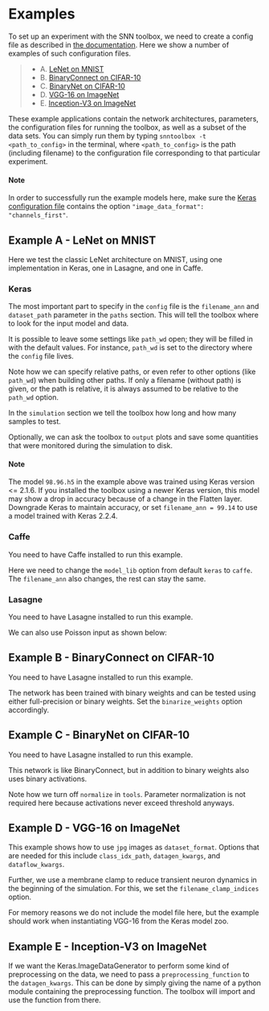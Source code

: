# Examples

To set up an experiment with the SNN toolbox, we need to create a config
file as described in [the
documentation](https://snntoolbox.readthedocs.io/en/latest/guide/configuration.html).
Here we show a number of examples of such configuration files.

> * A.  [LeNet on MNIST](#-Example-A---LeNet-on-MNIST)
> * B.  [BinaryConnect on CIFAR-10](#-Example-B---BinaryConnect-on-CIFAR-10)
> * C.  [BinaryNet on CIFAR-10](#-Example-C---BinaryNet-on-CIFAR-10)
> * D.  [VGG-16 on ImageNet](#-Example-D---VGG-16-on-ImageNet)
> * E.  [Inception-V3 on ImageNet](#-Example-E---Inception-V3-on-ImageNet)

These example applications contain the network architectures,
parameters, the configuration files for running the toolbox, as well as
a subset of the data sets. You can simply run them by typing
`snntoolbox -t <path_to_config>` in the terminal, where
`<path_to_config>` is the path (including filename) to the configuration
file corresponding to that particular experiment.

#### Note
In order to successfully run the example models here, make sure the
[Keras configuration file](https://keras.io/getting-started/faq/#where-is-the-keras-configuration-file-stored)
contains the option `"image_data_format": "channels_first"`.


## Example A - LeNet on MNIST


Here we test the classic LeNet architecture on MNIST, using one
implementation in Keras, one in Lasagne, and one in Caffe.

### Keras

The most important part to specify in the `config` file is the
`filename_ann` and `dataset_path` parameter in the `paths` section. This
will tell the toolbox where to look for the input model and data.

It is possible to leave some settings like `path_wd` open; they will be
filled in with the default values. For instance, `path_wd` is set to the
directory where the `config` file lives.

Note how we can specify relative paths, or even refer to other options
(like `path_wd`) when building other paths. If only a filename (without
path) is given, or the path is relative, it is always assumed to be
relative to the `path_wd` option.

In the `simulation` section we tell the toolbox how long and how many
samples to test.

Optionally, we can ask the toolbox to `output` plots and save some
quantities that were monitored during the simulation to disk.

#### Note

The model `98.96.h5` in the example above was trained using Keras
version \<= 2.1.6. If you installed the toolbox using a newer Keras
version, this model may show a drop in accuracy because of a change in
the Flatten layer. Downgrade Keras to maintain accuracy, or set
`filename_ann = 99.14` to use a model trained with Keras 2.2.4.


### Caffe

You need to have Caffe installed to run this example.

Here we need to change the `model_lib` option from default `keras` to
`caffe`. The `filename_ann` also changes, the rest can stay the same.

### Lasagne

You need to have Lasagne installed to run this example.

We can also use Poisson input as shown below:

## Example B - BinaryConnect on CIFAR-10

You need to have Lasagne installed to run this example.

The network has been trained with binary weights and can be tested using
either full-precision or binary weights. Set the `binarize_weights`
option accordingly.

## Example C - BinaryNet on CIFAR-10

You need to have Lasagne installed to run this example.

This network is like BinaryConnect, but in addition to binary weights
also uses binary activations.

Note how we turn off `normalize` in `tools`. Parameter normalization is
not required here because activations never exceed threshold anyways.

## Example D - VGG-16 on ImageNet

This example shows how to use `jpg` images as `dataset_format`. Options
that are needed for this include `class_idx_path`, `datagen_kwargs`, and
`dataflow_kwargs`.

Further, we use a membrane clamp to reduce transient neuron dynamics in
the beginning of the simulation. For this, we set the
`filename_clamp_indices` option.

For memory reasons we do not include the model file here, but the
example should work when instantiating VGG-16 from the Keras model zoo.

## Example E - Inception-V3 on ImageNet

If we want the Keras.ImageDataGenerator to perform some kind of
preprocessing on the data, we need to pass a `preprocessing_function` to
the `datagen_kwargs`. This can be done by simply giving the name of a
python module containing the preprocessing function. The toolbox will
import and use the function from there.
